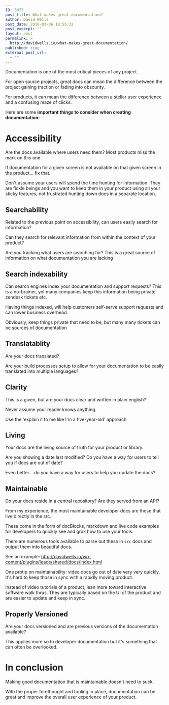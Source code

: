```yaml
---
ID: 5073
post_title: What makes great documentation?
author: David Wells
post_date: 2016-03-06 18:55:32
post_excerpt: ""
layout: post
permalink: >
  http://davidwells.io/what-makes-great-documentation/
published: true
external_post_url:
  - ""
---
```

Documentation is one of the most critical pieces of any project.

For open source projects, great docs can mean the difference between the project gaining traction or fading into obscurity.

For products, it can mean the difference between a stellar user experience and a confusing maze of clicks.

Here are some **important things to consider when creating documentation:**

# Accessibility

Are the docs available where users need them? Most products miss the mark on this one.

If documentation for a given screen is not available on that given screen in the product... fix that.

Don't assume your users will spend the time hunting for information. They are fickle beings and you want to keep them in your product using all your sticky features, not frustrated hunting down docs in a separate location.

## Searchability

Related to the previous point on accessibility, can users easily search for information? 

Can they search for relevant information from within the context of your product?

Are you tracking what users are searching for? This is a great source of information on what documentation you are lacking

## Search indexability

Can search engines index your documentation and support requests? This is a no-brainer, yet many companies keep this information being private zendesk tickets etc.

Having things indexed, will help customers self-serve support requests and can lower business overhead.

Obviously, keep things private that need to be, but many many tickets can be sources of documentation

## Translatablity

Are your docs translated? 

Are your build processes setup to allow for your documentation to be easily translated into multiple languages?

## Clarity 

This is a given, but are your docs clear and written in plain english? 

Never assume your reader knows anything. 

Use the 'explain it to me like I'm a five-year-old' approach

## Living 

Your docs are the living source of truth for your product or library. 

Are you showing a date last modified? Do you have a way for users to tell you if docs are out of date? 

Even better... do you have a way for users to help you update the docs?

## Maintainable

Do your docs reside in a central repository? Are they served from an API? 

From my experience, the most maintainable developer docs are those that live directly in the src. 

These come in the form of docBlocks, markdown and live code examples for developers to quickly see and grok how to use your tools.

There are numerous tools available to parse out these in `src` docs and output them into beautiful docs. 

See an example: http://davidwells.io/wp-content/plugins/leads/shared/docs/index.html

One protip on maintainability: video docs go out of date very very quickly. It's hard to keep those in sync with a rapidly moving product. 

Instead of video tutorials of a product, lean more toward interactive software walk thrus. They are typically based on the UI of the product and are easier to update and keep in sync.

## Properly Versioned 

Are your docs versioned and are previous versions of the documentation available? 

This applies more so to developer documentation but it's something that can often be overlooked.

# In conclusion

Making good documentation that is maintainable doesn't need to suck. 

With the proper forethought and tooling in place, documentation can be great and improve the overall user experience of your product.
